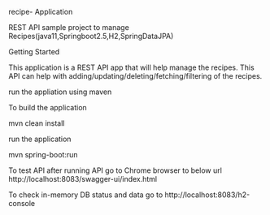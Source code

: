 recipe- Application

REST API sample project to manage Recipes(java11,Springboot2.5,H2,SpringDataJPA)

Getting Started

This application is a REST API app that will help manage the recipes. This API can help with adding/updating/deleting/fetching/filtering of the recipes.

run the appliation using maven 

To build the application

   mvn clean install

run the application

   mvn spring-boot:run

To test API after running API go to Chrome browser to below url http://localhost:8083/swagger-ui/index.html

To check in-memory DB status and data go to http://localhost:8083/h2-console

